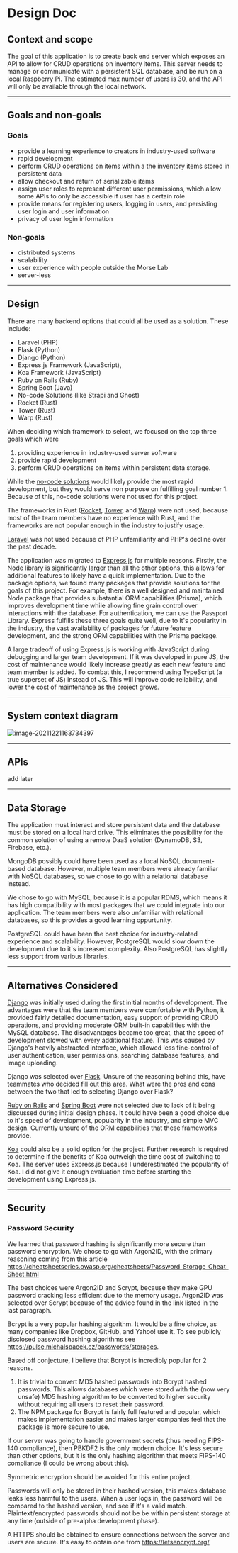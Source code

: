# Design Doc

## Context and scope

The goal of this application is to create back end server which exposes an API to allow for CRUD operations on inventory items. This server needs to manage or communicate with a persistent SQL database, and be run on a local Raspberry Pi. The estimated max number of users is 30, and the API will only be available through the local network.

---

## Goals and non-goals

### Goals

- provide a learning experience to creators in industry-used software
- rapid development
- perform CRUD operations on items within a the inventory items stored in persistent data
- allow checkout and return of serializable items
- assign user roles to represent different user permissions, which allow some APIs to only be accessible if user has a certain role
- provide means for registering users, logging in users, and persisting user login and user information
- privacy of user login information

### Non-goals

- distributed systems
- scalability
- user experience with people outside the Morse Lab
- server-less

---

## Design

There are many backend options that could all be used as a solution. These include:

- Laravel (PHP)
- Flask (Python)
- Django (Python)
- Express.js Framework (JavaScript),
- Koa Framework (JavaScript)
- Ruby on Rails (Ruby)
- Spring Boot (Java)
- No-code Solutions (like Strapi and Ghost)
- Rocket (Rust)
- Tower (Rust)
- Warp (Rust)

When deciding which framework to select, we focused on the top three goals which were

1. providing experience in industry-used server software
2. provide rapid development
3. perform CRUD operations on items within persistent data storage.

While the <u>no-code solutions</u> would likely provide the most rapid development, but they would serve non purpose on fulfilling goal number 1. Because of this, no-code solutions were not used for this project.

The frameworks in Rust (<u>Rocket</u>, <u>Tower</u>, and <u>Warp</u>) were not used, because most of the team members have no experience with Rust, and the frameworks are not popular enough in the industry to justify usage.

<u>Laravel</u> was not used because of PHP unfamiliarity and PHP's decline over the past decade.

The application was migrated to <u>Express.js</u> for multiple reasons. Firstly, the Node library is significantly larger than all the other options, this allows for additional features to likely have a quick implementation. Due to the package options, we found many packages that provide solutions for the goals of this project. For example, there is a well designed and maintained Node package that provides substantial ORM capabilities (Prisma), which improves development time while allowing fine grain control over interactions with the database. For authentication, we can use the Passport Library. Express fulfills these three goals quite well, due to it's popularity in the industry, the vast availability of packages for future feature development, and the strong ORM capabilities with the Prisma package.

A large tradeoff of using Express.js is working with JavaScript during debugging and larger team development. If it was developed in pure JS, the cost of maintenance would likely increase greatly as each new feature and team member is added. To combat this, I recommend using TypeScript (a true superset of JS) instead of JS. This will improve code reliability, and lower the cost of maintenance as the project grows.

---

## System context diagram

![image-20211221163734397](https://i.imgur.com/AUgHh97.png)

---

## APIs

add later

---

## Data Storage

The application must interact and store persistent data and the database must be stored on a local hard drive. This eliminates the possibility for the common solution of using a remote DaaS solution (DynamoDB, S3, Firebase, etc.).

MongoDB possibly could have been used as a local NoSQL document-based database. However, multiple team members were already familiar with NoSQL databases, so we chose to go with a relational database instead.

We chose to go with MySQL, because it is a popular RDMS, which means it has high compatibility with most packages that we could integrate into our application. The team members were also unfamiliar with relational databases, so this provides a good learning oppurtunity.

PostgreSQL could have been the best choice for industry-related experience and scalability. However, PostgreSQL would slow down the development due to it's increased complexity. Also PostgreSQL has slightly less support from various libraries.

---

## Alternatives Considered

<u>Django</u> was initially used during the first initial months of development. The advantages were that the team members were comfortable with Python, it provided fairly detailed documentation, easy support of providing CRUD operations, and providing moderate ORM built-in capabilities with the MySQL database. The disadvantages became too great, that the speed of development slowed with every additional feature. This was caused by Django's heavily abstracted interface, which allowed less fine-control of user authentication, user permissions, searching database features, and image uploading.

Django was selected over <u>Flask</u>. Unsure of the reasoning behind this, have teammates who decided fill out this area. What were the pros and cons between the two that led to selecting Django over Flask?

<u>Ruby on Rails</u> and <u>Spring Boot</u> were not selected due to lack of it being discussed during initial design phase. It could have been a good choice due to it's speed of development, popularity in the industry, and simple MVC design. Currently unsure of the ORM capabilities that these frameworks provide.

<u>Koa</u> could also be a solid option for the project. Further research is required to determine if the benefits of Koa outweigh the time cost of switching to Koa. The server uses Express.js because I underestimated the popularity of Koa. I did not give it enough evaluation time before starting the development using Express.js.

---

## Security

### Password Security

We learned that password hashing is significantly more secure than password encryption. We chose to go with Argon2ID, with the primary reasoning coming from this article https://cheatsheetseries.owasp.org/cheatsheets/Password_Storage_Cheat_Sheet.html

The best choices were Argon2ID and Scrypt, because they make GPU password cracking less efficient due to the memory usage. Argon2ID was selected over Scrypt because of the advice found in the link listed in the last paragraph.

Bcrypt is a very popular hashing algorithm. It would be a fine choice, as many companies like Dropbox, GitHub, and Yahoo! use it. To see publicly disclosed password hashing algorithms see https://pulse.michalspacek.cz/passwords/storages.

Based off conjecture, I believe that Bcrypt is incredibly popular for 2 reasons.

1. It is trivial to convert MD5 hashed passwords into Bcrypt hashed passwords. This allows databases which were stored with the (now very unsafe) MD5 hashing algorithm to be converted to higher security without requiring all users to reset their password.
2. The NPM package for Bcrypt is fairly full featured and popular, which makes implementation easier and makes larger companies feel that the package is more secure to use.

If our server was going to handle government secrets (thus needing FIPS-140 compliance), then PBKDF2 is the only modern choice. It's less secure than other options, but it is the only hashing algorithm that meets FIPS-140 compliance (I could be wrong about this).

Symmetric encryption should be avoided for this entire project.

Passwords will only be stored in their hashed version, this makes database leaks less harmful to the users. When a user logs in, the password will be compared to the hashed version, and see if it's a valid match. Plaintext/encrypted passwords should not be be within persistent storage at any time (outside of pre-alpha development phase).

A HTTPS should be obtained to ensure connections between the server and users are secure. It's easy to obtain one from https://letsencrypt.org/
